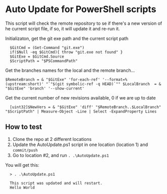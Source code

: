 # Auto Update for PowerShell scripts

This script will check the remote repository to se if there's a new version of he current script file, if so, it will update it and re-run it.

Initializaton, get the git exe path and the current script path

```
  $GitCmd = (Get-Command "git.exe")
  if($Null -eq $GitCmd){ throw "git.exe not found" }
  $GitExe = $GitCmd.Source
  $ScriptPath = "$PSCommandPath"
```

Get the branches names for the local and the remote branch...


``
  $RemoteBranch = & "$GitExe" 'for-each-ref' '--format=%(upstream:short)' "`"$(git symbolic-ref -q HEAD)`""
  $LocalBranch  = & "$GitExe" 'branch' '--show-current'
``


Get the current number of new revisions available, 0 if we are up to date

```
  [uint32]$NewVers = & "$GitExe" 'diff' "$RemoteBranch..$LocalBranch"  "$ScriptPath" | Measure-Object -Line | Select -ExpandProperty Lines
```

## How to test

1. Clone the repo at 2 different locations
2. Update the AutoUpdate.ps1 script in one location (location 1) and ```commit/push```
3. Go to location #2, and run ```. .\AutoUpdate.ps1```

You will get this:

```
  > . .\AutoUpdate.ps1

  This script was updated and will restart.
  Hello World
```